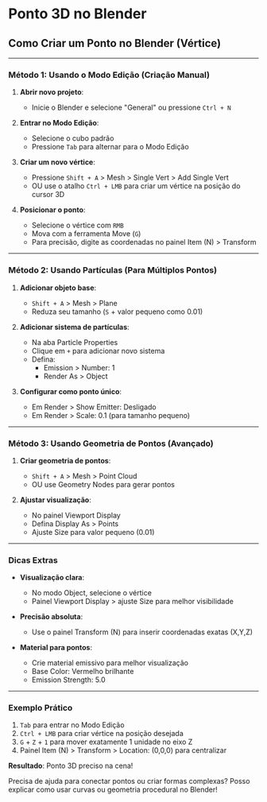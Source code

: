 # Ponto 3D no Blender

## Como Criar um Ponto no Blender (Vértice)

---

### **Método 1: Usando o Modo Edição (Criação Manual)**
1. **Abrir novo projeto**:
   - Inicie o Blender e selecione "General" ou pressione `Ctrl + N`

2. **Entrar no Modo Edição**:
   - Selecione o cubo padrão
   - Pressione `Tab` para alternar para o Modo Edição

3. **Criar um novo vértice**:
   - Pressione `Shift + A` > Mesh > Single Vert > Add Single Vert
   - OU use o atalho `Ctrl + LMB` para criar um vértice na posição do cursor 3D

4. **Posicionar o ponto**:
   - Selecione o vértice com `RMB`
   - Mova com a ferramenta Move (`G`)
   - Para precisão, digite as coordenadas no painel Item (N) > Transform

---

### **Método 2: Usando Partículas (Para Múltiplos Pontos)**
1. **Adicionar objeto base**:
   - `Shift + A` > Mesh > Plane
   - Reduza seu tamanho (`S` + valor pequeno como 0.01)

2. **Adicionar sistema de partículas**:
   - Na aba Particle Properties
   - Clique em `+` para adicionar novo sistema
   - Defina:
     - Emission > Number: 1
     - Render As > Object

3. **Configurar como ponto único**:
   - Em Render > Show Emitter: Desligado
   - Em Render > Scale: 0.1 (para tamanho pequeno)

---

### **Método 3: Usando Geometria de Pontos (Avançado)**
1. **Criar geometria de pontos**:
   - `Shift + A` > Mesh > Point Cloud
   - OU use Geometry Nodes para gerar pontos

2. **Ajustar visualização**:
   - No painel Viewport Display
   - Defina Display As > Points
   - Ajuste Size para valor pequeno (0.01)

---

### **Dicas Extras**
- **Visualização clara**:
  - No modo Object, selecione o vértice
  - Painel Viewport Display > ajuste Size para melhor visibilidade

- **Precisão absoluta**:
  - Use o painel Transform (N) para inserir coordenadas exatas (X,Y,Z)

- **Material para pontos**:
  - Crie material emissivo para melhor visualização
  - Base Color: Vermelho brilhante
  - Emission Strength: 5.0

---

### **Exemplo Prático**
1. `Tab` para entrar no Modo Edição
2. `Ctrl + LMB` para criar vértice na posição desejada
3. `G` + `Z` + `1` para mover exatamente 1 unidade no eixo Z
4. Painel Item (N) > Transform > Location: (0,0,0) para centralizar

**Resultado**: Ponto 3D preciso na cena!

Precisa de ajuda para conectar pontos ou criar formas complexas? Posso explicar como usar curvas ou geometria procedural no Blender!